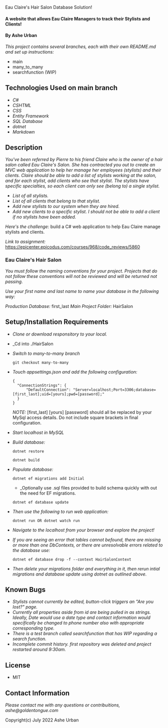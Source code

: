 Eau Claire's Hair Salon Database Solution!

#### A website that allows Eau Claire Managers to track their Stylists and Clients!

#### By Ashe Urban

_This project contains several branches, each with their own README.md and set up instructions:_
* main
* many_to_many 
* searchfunction (WIP)

## Technologies Used on main branch

* _C#_
* _CSHTML_
* _CSS_
* _Entity Framework_
* _SQL Database_
* _dotnet_
* _Markdown_

## Description

_You've been referred by Pierre to his friend Claire who is the owner of a hair salon called Eau Claire's Salon. She has contracted you out to create an MVC web application to help her manage her employees (stylists) and their clients. Claire should be able to add a list of stylists working at the salon, and for each stylist, add clients who see that stylist. The stylists have specific specialties, so each client can only see (belong to) a single stylist._

* _List of all stylists._
* _List of all clients that belong to that stylist._
* _Add new stylists to our system when they are hired._
* _Add new clients to a specific stylist. I should not be able to add a client if no stylists have been added._

_Here's the challenge:_ build a C# web application to help Eau Claire manage stylists and clients.

_Link to assignment:_ https://epicenter.epicodus.com/courses/968/code_reviews/5860

### Eau Claire's Hair Salon

_You must follow the naming conventions for your project. Projects that do not follow these conventions will not be reviewed and will be returned not passing._

_Use your first name and last name to name your database in the following way:_

_Production Database:_ first_last
_Main Project Folder:_ HairSalon

## Setup/Installation Requirements

* _Clone or download responsitory to your local._
* _Cd into ./HairSalon
* _Switch to many-to-many branch_
  ```
  git checkout many-to-many
  ```
* _Touch appsettings.json and add the following configuration:_
  ```
  {
    "ConnectionStrings": {
        "DefaultConnection": "Server=localhost;Port=3306;database=[first_last];uid=[yours];pwd=[password];"
    }
  }
  ```
  _NOTE:_ [first_last] [yours] [password] should all be replaced by your MySql access details. Do not include square brackets in final configuration.

* _Start localhost in MySQL_
* _Build database:_
  ```
  dotnet restore
  ```
  ```
  dotnet build
  ```
* _Populate database:_
  ```
  dotnet ef migrations add Initial 
  ```
    * _Optionally use .sql files provided to build schema quickly with out the need for EF migrations.

  ```
  dotnet ef database update 
  ```
* _Then use the following to run web application:_
   ```
   dotnet run OR dotnet watch run
   ```
* _Navigate to the localhost from your browser and explore the project!_
* _If you are seeing an error that tables cannot befound, there are missing or more than one DbContexts, or there are unresolvable errors related to the database use:_
  ```
  dotnet ef database drop -f --context HairSalonContext
  ```
* _Then delete your migrations folder and everything in it, then rerun intial migrations and database update using dotnet as outlined above._

## Known Bugs

* _Stylists cannot currently be edited, button-click triggers an "Are you lost?" page._
* _Currently all properties aside from id are being pulled in as strings. Ideally, Date would use a date type and contact information would specifically be changed to phone number also with appropriate corresponding type._
* _There is a test branch called searchfunction that has WIP regarding a search function._
* _Incomplete commit history. first repository was deleted and project restarted around 9:30am._

## License

* MIT

## Contact Information

_Please contact me with any questions or contribuitions, ashe@goldentongue.com_

Copyright(c) July 2022 Ashe Urban